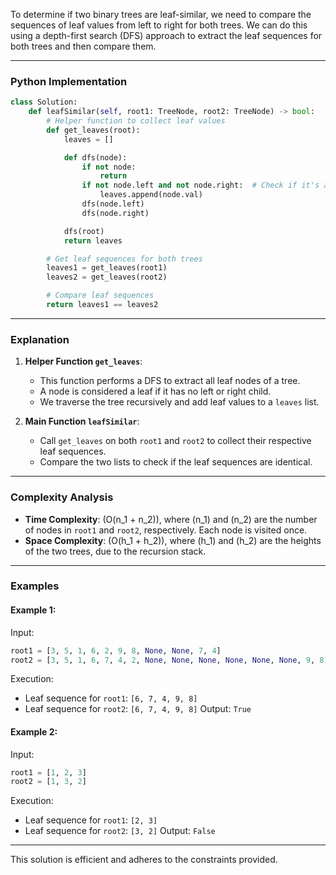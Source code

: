 To determine if two binary trees are leaf-similar, we need to compare the sequences of leaf values from left to right for both trees. We can do this using a depth-first search (DFS) approach to extract the leaf sequences for both trees and then compare them.

---

### **Python Implementation**

```python
class Solution:
    def leafSimilar(self, root1: TreeNode, root2: TreeNode) -> bool:
        # Helper function to collect leaf values
        def get_leaves(root):
            leaves = []

            def dfs(node):
                if not node:
                    return
                if not node.left and not node.right:  # Check if it's a leaf node
                    leaves.append(node.val)
                dfs(node.left)
                dfs(node.right)

            dfs(root)
            return leaves

        # Get leaf sequences for both trees
        leaves1 = get_leaves(root1)
        leaves2 = get_leaves(root2)

        # Compare leaf sequences
        return leaves1 == leaves2
```

---

### **Explanation**

1. **Helper Function `get_leaves`**:
   - This function performs a DFS to extract all leaf nodes of a tree.
   - A node is considered a leaf if it has no left or right child.
   - We traverse the tree recursively and add leaf values to a `leaves` list.

2. **Main Function `leafSimilar`**:
   - Call `get_leaves` on both `root1` and `root2` to collect their respective leaf sequences.
   - Compare the two lists to check if the leaf sequences are identical.

---

### **Complexity Analysis**

- **Time Complexity**: \(O(n_1 + n_2)\), where \(n_1\) and \(n_2\) are the number of nodes in `root1` and `root2`, respectively. Each node is visited once.
- **Space Complexity**: \(O(h_1 + h_2)\), where \(h_1\) and \(h_2\) are the heights of the two trees, due to the recursion stack.

---

### **Examples**

#### Example 1:
Input:
```python
root1 = [3, 5, 1, 6, 2, 9, 8, None, None, 7, 4]
root2 = [3, 5, 1, 6, 7, 4, 2, None, None, None, None, None, None, 9, 8]
```

Execution:
- Leaf sequence for `root1`: `[6, 7, 4, 9, 8]`
- Leaf sequence for `root2`: `[6, 7, 4, 9, 8]`
Output: `True`

#### Example 2:
Input:
```python
root1 = [1, 2, 3]
root2 = [1, 3, 2]
```

Execution:
- Leaf sequence for `root1`: `[2, 3]`
- Leaf sequence for `root2`: `[3, 2]`
Output: `False`

---

This solution is efficient and adheres to the constraints provided.
